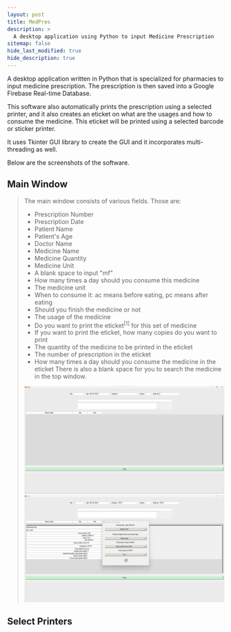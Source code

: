 ```yaml
---
layout: post
title: MedPres
description: >
  A desktop application using Python to input Medicine Prescription
sitemap: false
hide_last_modified: true
hide_description: true
---
```


A desktop application written in Python that is specialized for pharmacies to input medicine prescription. 
The prescription is then saved into a Google Firebase Real-time Database.

<!-- add description for searched medicines -->

This software also automatically prints the prescription using a selected printer, 
and it also creates an eticket on what are the usages and how to consume the medicine. 
This eticket will be printed using a selected barcode or sticker printer.

It uses Tkinter GUI library to create the GUI and it incorporates multi-threading as well.

Below are the screenshots of the software.

## Main Window ##
> The main window consists of various fields. Those are:
> - Prescription Number
> - Prescription Date
> - Patient Name
> - Patient's Age
> - Doctor Name
> - Medicine Name
> - Medicine Quantity
> - Medicine Unit
> - A blank space to input "mf"
> - How many times a day should you consume this medicine
> - The medicine unit
> - When to consume it: ac means before eating, pc means after eating
> - Should you finish the medicine or not
> - The usage of the medicine
> - Do you want to print the eticket<sup>[1]</sup> for this set of medicine
> - If you want to print the eticket, how many copies do you want to print
> - The quantity of the medicine to be printed in the eticket
> - The number of prescription in the eticket
> - How many times a day should you consume the medicine in the eticket
> There is also a blank space for you to search the medicine in the top window.
>
> <img src="../../assets/img/medpres/1.png" width="500px" title="Main Window"/>
>
> <img src="../../assets/img/medpres/2.png" width="600px" title="Main Window Filled"/>

## Select Printers ##
